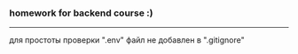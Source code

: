 ### homework for backend course :)
___
для простоты проверки ".env" файл не добавлен в ".gitignore"
